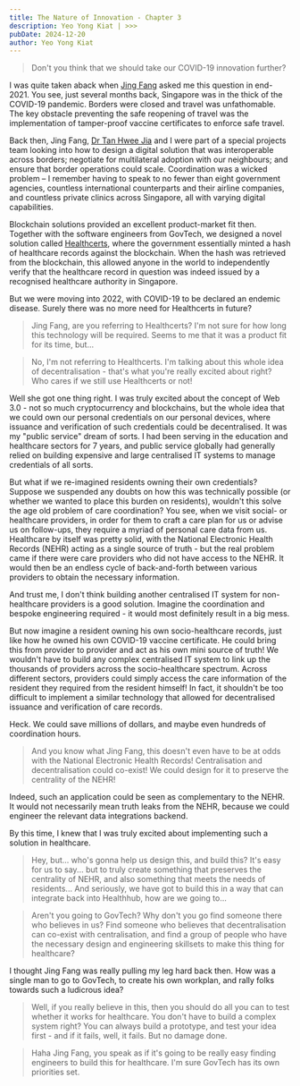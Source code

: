 ```yaml
---
title: The Nature of Innovation - Chapter 3
description: Yeo Yong Kiat | >>>
pubDate: 2024-12-20
author: Yeo Yong Kiat
---
```


> Don't you think that we should take our COVID-19 innovation further?

I was quite taken aback when [Jing Fang](https://www.linkedin.com/in/jing-fang-ong-725a6a123/) asked me this question in end-2021. You see, just several months back, Singapore was in the thick of the COVID-19 pandemic. Borders were closed and travel was unfathomable. The key obstacle preventing the safe reopening of travel was the implementation of tamper-proof vaccine certificates to enforce safe travel.

Back then, Jing Fang, [Dr Tan Hwee Jia](https://www.linkedin.com/in/hwee-jia-tan-791a7395/) and I were part of a special projects team looking into how to design a digital solution that was interoperable across borders; negotiate for multilateral adoption with our neighbours; and ensure that border operations could scale. Coordination was a wicked problem – I remember having to speak to no fewer than eight government agencies, countless international counterparts and their airline companies, and countless private clinics across Singapore, all with varying digital capabilities.

Blockchain solutions provided an excellent product-market fit then. Together with the software engineers from GovTech, we designed a novel solution called [Healthcerts](https://www.straitstimes.com/singapore/health-records-go-digital-to-fight-fakes-restart-air-travel), where the government essentially minted a hash of healthcare records against the blockchain. When the hash was retrieved from the blockchain, this allowed anyone in the world to independently verify that the healthcare record in question was indeed issued by a recognised healthcare authority in Singapore.

But we were moving into 2022, with COVID-19 to be declared an endemic disease. Surely there was no more need for Healthcerts in future?

> Jing Fang, are you referring to Healthcerts? I'm not sure for how long this technology will be required. Seems to me that it was a product fit for its time, but...

> No, I'm not referring to Healthcerts. I'm talking about this whole idea of decentralisation - that's what you're really excited about right? Who cares if we still use Healthcerts or not!

Well she got one thing right. I was truly excited about the concept of Web 3.0 - not so much cryptocurrency and blockchains, but the whole idea that we could own our personal credentials on our personal devices, where issuance and verification of such credentials could be decentralised. It was my "public service" dream of sorts. I had been serving in the education and healthcare sectors for 7 years, and public service globally had generally relied on building expensive and large centralised IT systems to manage credentials of all sorts.

But what if we re-imagined residents owning their own credentials? Suppose we suspended any doubts on how this was technically possible (or whether we wanted to place this burden on residents), wouldn't this solve the age old problem of care coordination? You see, when we visit social- or healthcare providers, in order for them to craft a care plan for us or advise us on follow-ups, they require a myriad of personal care data from us. Healthcare by itself was pretty solid, with the National Electronic Health Records (NEHR) acting as a single source of truth - but the real problem came if there were care providers who did not have access to the NEHR. It would then be an endless cycle of back-and-forth between various providers to obtain the necessary information.

And trust me, I don't think building another centralised IT system for non-healthcare providers is a good solution. Imagine the coordination and bespoke engineering required - it would most definitely result in a big mess.

But now imagine a resident owning his own socio-healthcare records, just like how he owned his own COVID-19 vaccine certificate. He could bring this from provider to provider and act as his own mini source of truth! We wouldn't have to build any complex centralised IT system to link up the thousands of providers across the socio-healthcare spectrum. Across different sectors, providers could simply access the care information of the resident they required from the resident himself! In fact, it shouldn't be too difficult to implement a similar technology that allowed for decentralised issuance and verification of care records.

Heck. We could save millions of dollars, and maybe even hundreds of coordination hours.

> And you know what Jing Fang, this doesn't even have to be at odds with the National Electronic Health Records! Centralisation and decentralisation could co-exist! We could design for it to preserve the centrality of the NEHR!

Indeed, such an application could be seen as complementary to the NEHR. It would not necessarily mean truth leaks from the NEHR, because we could engineer the relevant data integrations backend.

By this time, I knew that I was truly excited about implementing such a solution in healthcare.

> Hey, but... who's gonna help us design this, and build this? It's easy for us to say... but to truly create something that preserves the centrality of NEHR, and also something that meets the needs of residents... And seriously, we have got to build this in a way that can integrate back into Healthhub, how are we going to...

> Aren't you going to GovTech? Why don't you go find someone there who believes in us? Find someone who believes that decentralisation can co-exist with centralisation, and find a group of people who have the necessary design and engineering skillsets to make this thing for healthcare?

I thought Jing Fang was really pulling my leg hard back then. How was a single man to go to GovTech, to create his own workplan, and rally folks towards such a ludicrous idea?

> Well, if you really believe in this, then you should do all you can to test whether it works for healthcare. You don't have to build a complex system right? You can always build a prototype, and test your idea first - and if it fails, well, it fails. But no damage done.

> Haha Jing Fang, you speak as if it's going to be really easy finding engineers to build this for healthcare. I'm sure GovTech has its own priorities set.


